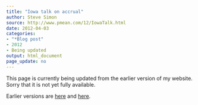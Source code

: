 ```yaml
---
title: "Iowa talk on accrual"
author: Steve Simon
source: http://www.pmean.com/12/IowaTalk.html
date: 2012-04-03
categories:
- "*Blog post"
- 2012
- Being updated
output: html_document
page_update: no
---
```


This page is currently being updated from the earlier version of my website. Sorry that it is not yet fully available.

<!---More--->

Earlier versions are [here][sim1] and [here][sim2].
 
[sim1]: http://www.pmean.com/12/IowaTalk.html
[sim2]: http://new.pmean.com/iowa-talk-accrual/
